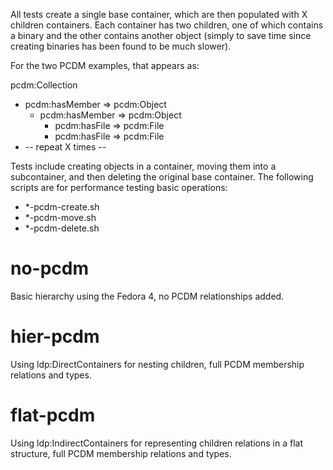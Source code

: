 All tests create a single base container, which are then populated with X children containers.  Each container has two children, one of which contains a binary and the other contains another object (simply to save time since creating binaries has been found to be much slower).

For the two PCDM examples, that appears as:

pcdm:Collection
  * pcdm:hasMember => pcdm:Object
    * pcdm:hasMember => pcdm:Object
      * pcdm:hasFile => pcdm:File
      * pcdm:hasFile => pcdm:File
  * -- repeat X times --

Tests include creating objects in a container, moving them into a subcontainer, and then deleting the original base container.  The following scripts are for performance testing basic operations:
  * *-pcdm-create.sh
  * *-pcdm-move.sh
  * *-pcdm-delete.sh

no-pcdm
=======
Basic hierarchy using the Fedora 4, no PCDM relationships added.

hier-pcdm
=========
Using ldp:DirectContainers for nesting children, full PCDM membership relations and types.

flat-pcdm
=========
Using ldp:IndirectContainers for representing children relations in a flat structure, full PCDM membership relations and types.

